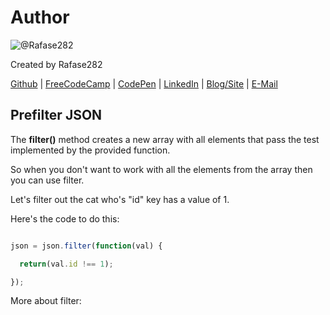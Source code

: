 # Author
![@Rafase282](https://avatars0.githubusercontent.com/Rafase282?&s=128)

Created by Rafase282

[Github](https://github.com/Rafase282) | [FreeCodeCamp](http://www.freecodecamp.com/rafase282) | [CodePen](http://codepen.io/Rafase282/) | [LinkedIn](https://www.linkedin.com/in/rafase282) | [Blog/Site](https://rafase282.wordpress.com/) | [E-Mail](mailto:rafase282@gmail.com)

## Prefilter JSON
The **filter()** method creates a new array with all elements that pass the test implemented by the provided function.

So when you don't want to work with all the elements from the array then you can use filter.

Let's filter out the cat who's "id" key has a value of 1.

Here's the code to do this:

```js

json = json.filter(function(val) {

  return(val.id !== 1);

});
```

More about filter:
